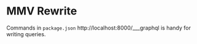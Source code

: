 # MMV Rewrite
Commands in `package.json`
http://localhost:8000/___graphql is handy for writing queries.
